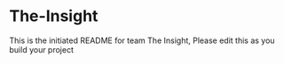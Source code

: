 # The-Insight
This is the initiated README for team The Insight, Please edit this as you build your project
